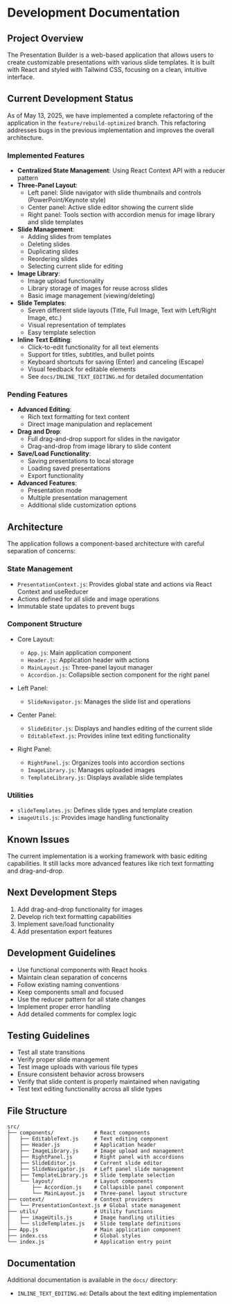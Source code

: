 # Development Documentation

## Project Overview
The Presentation Builder is a web-based application that allows users to create customizable presentations with various slide templates. It is built with React and styled with Tailwind CSS, focusing on a clean, intuitive interface.

## Current Development Status
As of May 13, 2025, we have implemented a complete refactoring of the application in the `feature/rebuild-optimized` branch. This refactoring addresses bugs in the previous implementation and improves the overall architecture.

### Implemented Features
- **Centralized State Management**: Using React Context API with a reducer pattern
- **Three-Panel Layout**:
  - Left panel: Slide navigator with slide thumbnails and controls (PowerPoint/Keynote style)
  - Center panel: Active slide editor showing the current slide
  - Right panel: Tools section with accordion menus for image library and slide templates
- **Slide Management**:
  - Adding slides from templates
  - Deleting slides
  - Duplicating slides
  - Reordering slides
  - Selecting current slide for editing
- **Image Library**:
  - Image upload functionality
  - Library storage of images for reuse across slides
  - Basic image management (viewing/deleting)
- **Slide Templates**:
  - Seven different slide layouts (Title, Full Image, Text with Left/Right Image, etc.)
  - Visual representation of templates
  - Easy template selection
- **Inline Text Editing**:
  - Click-to-edit functionality for all text elements
  - Support for titles, subtitles, and bullet points
  - Keyboard shortcuts for saving (Enter) and canceling (Escape)
  - Visual feedback for editable elements
  - See `docs/INLINE_TEXT_EDITING.md` for detailed documentation

### Pending Features
- **Advanced Editing**:
  - Rich text formatting for text content
  - Direct image manipulation and replacement
- **Drag and Drop**:
  - Full drag-and-drop support for slides in the navigator
  - Drag-and-drop from image library to slide content
- **Save/Load Functionality**:
  - Saving presentations to local storage
  - Loading saved presentations
  - Export functionality
- **Advanced Features**:
  - Presentation mode
  - Multiple presentation management
  - Additional slide customization options

## Architecture
The application follows a component-based architecture with careful separation of concerns:

### State Management
- `PresentationContext.js`: Provides global state and actions via React Context and useReducer
- Actions defined for all slide and image operations
- Immutable state updates to prevent bugs

### Component Structure
- Core Layout:
  - `App.js`: Main application component
  - `Header.js`: Application header with actions
  - `MainLayout.js`: Three-panel layout manager
  - `Accordion.js`: Collapsible section component for the right panel

- Left Panel:
  - `SlideNavigator.js`: Manages the slide list and operations

- Center Panel:
  - `SlideEditor.js`: Displays and handles editing of the current slide
  - `EditableText.js`: Provides inline text editing functionality

- Right Panel:
  - `RightPanel.js`: Organizes tools into accordion sections
  - `ImageLibrary.js`: Manages uploaded images
  - `TemplateLibrary.js`: Displays available slide templates

### Utilities
- `slideTemplates.js`: Defines slide types and template creation
- `imageUtils.js`: Provides image handling functionality

## Known Issues
The current implementation is a working framework with basic editing capabilities. It still lacks more advanced features like rich text formatting and drag-and-drop.

## Next Development Steps
1. Add drag-and-drop functionality for images
2. Develop rich text formatting capabilities
3. Implement save/load functionality
4. Add presentation export features

## Development Guidelines
- Use functional components with React hooks
- Maintain clean separation of concerns
- Follow existing naming conventions
- Keep components small and focused
- Use the reducer pattern for all state changes
- Implement proper error handling
- Add detailed comments for complex logic

## Testing Guidelines
- Test all state transitions
- Verify proper slide management
- Test image uploads with various file types
- Ensure consistent behavior across browsers
- Verify that slide content is properly maintained when navigating
- Test text editing functionality across all slide types

## File Structure
```
src/
├── components/             # React components
│   ├── EditableText.js     # Text editing component
│   ├── Header.js           # Application header
│   ├── ImageLibrary.js     # Image upload and management
│   ├── RightPanel.js       # Right panel with accordions
│   ├── SlideEditor.js      # Current slide editor
│   ├── SlideNavigator.js   # Left panel slide management
│   ├── TemplateLibrary.js  # Slide template selection
│   └── layout/             # Layout components
│       ├── Accordion.js    # Collapsible panel component
│       └── MainLayout.js   # Three-panel layout structure
├── context/                # Context providers
│   └── PresentationContext.js # Global state management
├── utils/                  # Utility functions
│   ├── imageUtils.js       # Image handling utilities
│   └── slideTemplates.js   # Slide template definitions
├── App.js                  # Main application component
├── index.css               # Global styles
└── index.js                # Application entry point
```

## Documentation
Additional documentation is available in the `docs/` directory:
- `INLINE_TEXT_EDITING.md`: Details about the text editing implementation
